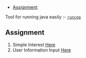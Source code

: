 - [Assignment](#assignment)

Tool for running java easily :- [`runcpp`](https://github.com/shubhattin/os-config/blob/main/packages/runcpp.py)

## Assignment

1. Simple Interest
   [Here](./01/simple_interest.c)
2. User Information Input
   [Here](./01/info_input.c)
